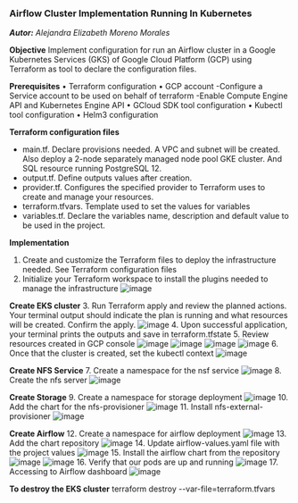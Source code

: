 ### Airflow Cluster Implementation Running In Kubernetes
***Autor:** Alejandra Elizabeth Moreno Morales*

**Objective**
Implement configuration for run an Airflow cluster in a Google Kubernetes Services (GKS) of Google Cloud Platform (GCP) using Terraform as tool to declare the configuration files.

**Prerequisites**
• Terraform configuration
• GCP account
-Configure a Service account to be used on behalf of terraform
-Enable Compute Engine API and Kubernetes Engine API
• GCloud SDK tool configuration
• Kubectl tool configuration
• Helm3 configuration

**Terraform configuration files**
- main.tf. Declare provisions needed. A VPC and subnet will be created. Also deploy a 2-node separately managed node pool GKE cluster. And SQL resource running PostgreSQL 12.
- output.tf. Define outputs values after creation.
- provider.tf. Configures the specified provider to Terraform uses to create and manage your resources.
- terraform.tfvars. Template used to set the values for variables
- variables.tf. Declare the variables name, description and default value to be used in the project.

**Implementation**
1. Create and customize the Terraform files to deploy the infrastructure needed. See Terraform configuration files
2. Initialize your Terraform workspace to install the plugins needed to manage the infrastructure
![image](https://user-images.githubusercontent.com/91718364/141063919-455b0364-18f2-4b70-82ef-f933fd37d2f7.png)

**Create EKS cluster**
3. Run Terraform apply and review the planned actions. Your terminal output should indicate the plan is running and what resources will be created. Confirm the apply.
![image](https://user-images.githubusercontent.com/91718364/141063000-29da7fda-a0e2-4813-9a9c-eed7955bbebc.png)
4. Upon successful application, your terminal prints the outputs and save in terraform.tfstate
5. Review resources created in GCP console
![image](https://user-images.githubusercontent.com/91718364/141063038-e3cfbde4-960a-4af4-ae06-93718038b6bd.png)
![image](https://user-images.githubusercontent.com/91718364/141063046-16551bc6-64af-48ff-b821-c4dc433ae028.png)
![image](https://user-images.githubusercontent.com/91718364/141063052-1fd042c7-a8fd-4eb8-99bd-e91849b72167.png)
![image](https://user-images.githubusercontent.com/91718364/141063059-3d2aeb32-8221-4fe1-92c5-c363a7c656d3.png)
6. Once that the cluster is created, set the kubectl context
![image](https://user-images.githubusercontent.com/91718364/141063072-1154c58b-4c8e-4319-a1f1-adc8067231ad.png)

**Create NFS Service**
7. Create a namespace for the nsf service
![image](https://user-images.githubusercontent.com/91718364/141063109-eab20454-ee14-4a4b-831c-1384f415633d.png)
8. Create the nfs server
![image](https://user-images.githubusercontent.com/91718364/141063172-49251beb-efd1-4cfa-bf4e-fc2fb779f337.png)

**Create Storage**
9. Create a namespace for storage deployment
![image](https://user-images.githubusercontent.com/91718364/141063198-09861b48-6a19-41c0-b896-1a96e591a659.png)
10. Add the chart for the nfs-provisioner
![image](https://user-images.githubusercontent.com/91718364/141063289-a4cf0d12-028f-4490-b653-0cf2df4fdc89.png)
11. Install nfs-external-provisioner
![image](https://user-images.githubusercontent.com/91718364/141063299-78754f10-0f50-4e42-80e6-4bbcc5ca9612.png)

**Create Airflow**
12.	Create a namespace for airflow deployment
![image](https://user-images.githubusercontent.com/91718364/141063336-7db75ac5-1ef5-4afc-8f02-80c655500f62.png)
13. Add the chart repository
![image](https://user-images.githubusercontent.com/91718364/141063355-c5b4064b-7c19-44f7-9d3f-5a83cf0d1b11.png)
14. Update airflow-values.yaml file with the project values
![image](https://user-images.githubusercontent.com/91718364/141063380-8c56875d-d86d-4140-90e5-fd621b20cda1.png)
15. Install the airflow chart from the repository
![image](https://user-images.githubusercontent.com/91718364/141063426-0ff31b7a-6757-430c-a92d-4968ec847065.png)
![image](https://user-images.githubusercontent.com/91718364/141063438-14ec2f09-2a1e-4d06-ba15-828d09f34a53.png)
16. Verify that our pods are up and running
![image](https://user-images.githubusercontent.com/91718364/141063449-c062a82e-4a2a-47a1-a69a-b77f3eb9db00.png)
17.	Accessing to Airflow dashboard
![image](https://user-images.githubusercontent.com/91718364/141063473-ac88c046-66e8-4f50-9bbd-57ee3ce15abe.png)

**To destroy the EKS cluster**
terraform destroy --var-file=terraform.tfvars


